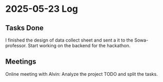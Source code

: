 # 2025-05-23 Log

## Tasks Done
I finished the design of data collect sheet and sent a it to the Sowa-professor.
Start working on the backend for the hackathon.

## Meetings
Online meeting with Alvin: Analyze the project TODO and split the tasks.
